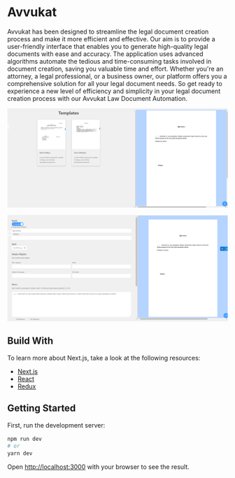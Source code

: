 # Avvukat

Avvukat has been designed to streamline the legal document creation process and make it more efficient and effective. Our aim is to provide a user-friendly interface that enables you to generate high-quality legal documents with ease and accuracy. The application uses advanced algorithms  automate the tedious and time-consuming tasks involved in document creation, saving you valuable time and effort. Whether you're an attorney, a legal professional, or a business owner, our platform offers you a comprehensive solution for all your legal document needs. So get ready to experience a new level of efficiency and simplicity in your legal document creation process with our Avvukat Law Document Automation.

![Avvukat](/avvukat-templates.png)

![Avvukat](/avvukat.png)

## Build With


To learn more about Next.js, take a look at the following resources:

- [Next.js](https://nextjs.org) 
- [React](https://reactjs.org/)
- [Redux](https://redux.js.org/)


## Getting Started

First, run the development server:

```bash
npm run dev
# or
yarn dev
```

Open [http://localhost:3000](http://localhost:3000) with your browser to see the result.





